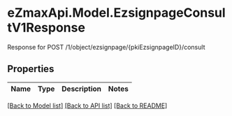 # eZmaxApi.Model.EzsignpageConsultV1Response
Response for POST /1/object/ezsignpage/{pkiEzsignpageID}/consult

## Properties

Name | Type | Description | Notes
------------ | ------------- | ------------- | -------------

[[Back to Model list]](../README.md#documentation-for-models) [[Back to API list]](../README.md#documentation-for-api-endpoints) [[Back to README]](../README.md)

